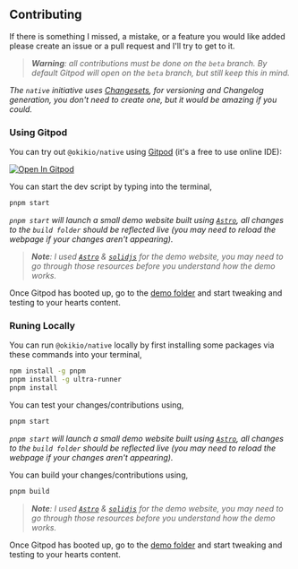 
## Contributing

If there is something I missed, a mistake, or a feature you would like added please create an issue or a pull request and I'll try to get to it.

> _**Warning**: all contributions must be done on the `beta` branch. By default Gitpod will open on the `beta` branch, but still keep this in mind._

*The `native` initiative uses [Changesets](https://github.com/atlassian/changesets/blob/main/docs/intro-to-using-changesets.md#adding-changesets), for versioning and Changelog generation, you don't need to create one, but it would be amazing if you could.*

### Using Gitpod

You can try out `@okikio/native` using [Gitpod](https://www.gitpod.io/) (it's a free to use online IDE):

[![Open In Gitpod](https://gitpod.io/button/open-in-gitpod.svg)](https://gitpod.io/#https://github.com/okikio/native/blob/beta/packages/native/README.md)

You can start the dev script by typing into the terminal,

```bash
pnpm start
```

*`pnpm start` will launch a small demo website built using [`Astro`](https://astro.build), all changes to the `build folder` should be reflected live (you may need to reload the webpage if your changes aren't appearing).*

> _**Note**: I used [`Astro`](https://astro.build) & [`solidjs`](https://www.solidjs.com/) for the demo website, you may need to go through those resources before you understand how the demo works._

Once Gitpod has booted up, go to the [demo folder](/docs/demo) and start tweaking and testing to your hearts content. 

### Runing Locally

You can run `@okikio/native` locally by first installing some packages via these commands into your terminal,

```bash
npm install -g pnpm
pnpm install -g ultra-runner
pnpm install
```

You can test your changes/contributions using,

```bash
pnpm start
```

*`pnpm start` will launch a small demo website built using [`Astro`](https://astro.build), all changes to the `build folder` should be reflected live (you may need to reload the webpage if your changes aren't appearing).*

You can build your changes/contributions using,

```bash
pnpm build
```

> _**Note**: I used [`Astro`](https://astro.build) & [`solidjs`](https://www.solidjs.com/) for the demo website, you may need to go through those resources before you understand how the demo works._

Once Gitpod has booted up, go to the [demo folder](/docs/demo) and start tweaking and testing to your hearts content.